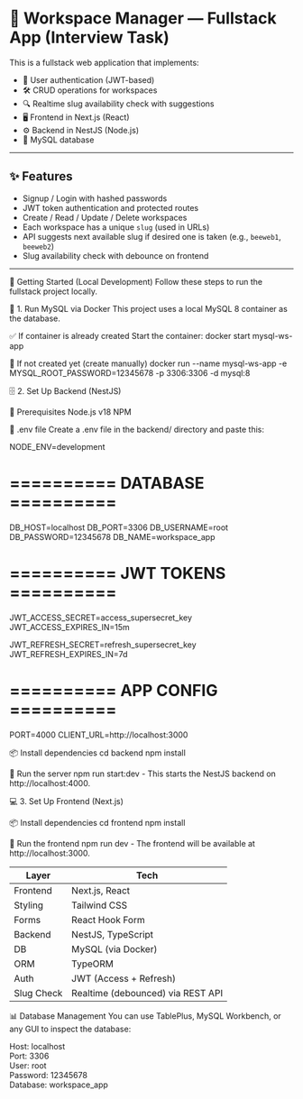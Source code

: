 # 🧩 Workspace Manager — Fullstack App (Interview Task)

This is a fullstack web application that implements:

- 🔐 User authentication (JWT-based)
- 🛠️ CRUD operations for workspaces
- 🔍 Realtime slug availability check with suggestions
- 🖥️ Frontend in Next.js (React)
- ⚙️ Backend in NestJS (Node.js)
- 💾 MySQL database

---

## ✨ Features

- Signup / Login with hashed passwords
- JWT token authentication and protected routes
- Create / Read / Update / Delete workspaces
- Each workspace has a unique `slug` (used in URLs)
- API suggests next available slug if desired one is taken (e.g., `beeweb1`, `beeweb2`)
- Slug availability check with debounce on frontend

---

🚀 Getting Started (Local Development)
Follow these steps to run the fullstack project locally.

🐬 1. Run MySQL via Docker
This project uses a local MySQL 8 container as the database.

✅ If container is already created
Start the container: docker start mysql-ws-app

🐳 If not created yet (create manually) 
docker run --name mysql-ws-app -e MYSQL_ROOT_PASSWORD=12345678 -p 3306:3306 -d mysql:8

🗄️ 2. Set Up Backend (NestJS)

🔧 Prerequisites
Node.js v18
NPM

📁 .env file
Create a .env file in the backend/ directory and paste this:

NODE_ENV=development

# ========== DATABASE ==========
DB_HOST=localhost
DB_PORT=3306
DB_USERNAME=root
DB_PASSWORD=12345678
DB_NAME=workspace_app

# ========== JWT TOKENS ==========
JWT_ACCESS_SECRET=access_supersecret_key
JWT_ACCESS_EXPIRES_IN=15m

JWT_REFRESH_SECRET=refresh_supersecret_key
JWT_REFRESH_EXPIRES_IN=7d

# ========== APP CONFIG ==========
PORT=4000
CLIENT_URL=http://localhost:3000

📦 Install dependencies
cd backend
npm install

🚀 Run the server
npm run start:dev - This starts the NestJS backend on http://localhost:4000.

💻 3. Set Up Frontend (Next.js)

📦 Install dependencies
cd frontend
npm install

🚀 Run the frontend
npm run dev - The frontend will be available at http://localhost:3000.

| Layer      | Tech                              |
| ---------- | --------------------------------- |
| Frontend   | Next.js, React                    |
| Styling    | Tailwind CSS                      |
| Forms      | React Hook Form                   |
| Backend    | NestJS, TypeScript                |
| DB         | MySQL (via Docker)                |
| ORM        | TypeORM                           |
| Auth       | JWT (Access + Refresh)            |
| Slug Check | Realtime (debounced) via REST API |

📊 Database Management
You can use TablePlus, MySQL Workbench, or any GUI to inspect the database:

Host: localhost  
Port: 3306  
User: root  
Password: 12345678  
Database: workspace_app








